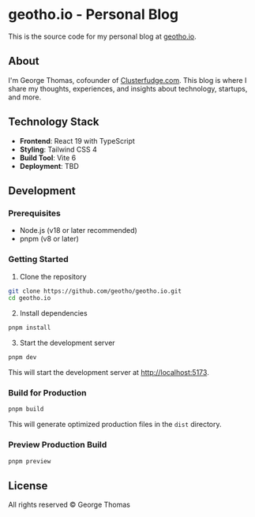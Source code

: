 # geotho.io - Personal Blog

This is the source code for my personal blog at [geotho.io](https://geotho.io).

## About

I'm George Thomas, cofounder of [Clusterfudge.com](https://clusterfudge.com). This blog is where I share my thoughts, experiences, and insights about technology, startups, and more.

## Technology Stack

- **Frontend**: React 19 with TypeScript
- **Styling**: Tailwind CSS 4
- **Build Tool**: Vite 6
- **Deployment**: TBD

## Development

### Prerequisites

- Node.js (v18 or later recommended)
- pnpm (v8 or later)

### Getting Started

1. Clone the repository
```bash
git clone https://github.com/geotho/geotho.io.git
cd geotho.io
```

2. Install dependencies
```bash
pnpm install
```

3. Start the development server
```bash
pnpm dev
```

This will start the development server at [http://localhost:5173](http://localhost:5173).

### Build for Production

```bash
pnpm build
```

This will generate optimized production files in the `dist` directory.

### Preview Production Build

```bash
pnpm preview
```

## License

All rights reserved © George Thomas